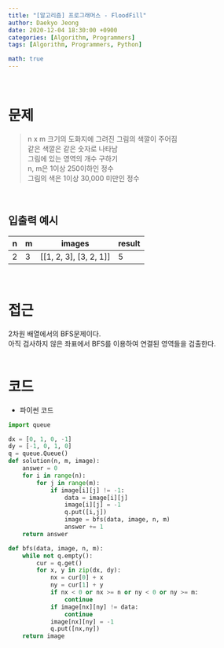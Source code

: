 ```yaml
---
title: "[알고리즘] 프로그래머스 - FloodFill"
author: Daekyo Jeong
date: 2020-12-04 18:30:00 +0900
categories: [Algorithm, Programmers]
tags: [Algorithm, Programmers, Python]

math: true
---
```



<br/>

# **문제**


> n x m 크기의 도화지에 그려진 그림의 색깔이 주어짐   
> 같은 색깔은 같은 숫자로 나타남   
> 그림에 있는 영역의 개수 구하기     
> n, m은 1이상 250이하인 정수        
> 그림의 색은 1이상 30,000 미만인 정수    

<br/>

## **입출력 예시**

| n | m | images | result |    
|---|---|------------------------|---|  
| 2 | 3 | [[1, 2, 3], [3, 2, 1]] | 5 |   

<br/>

# **접근**

2차원 배열에서의 BFS문제이다.   
아직 검사하지 않은 좌표에서 BFS를 이용하여 연결된 영역들을 검출한다.      
<br/>

# **코드**

- 파이썬 코드   

```py
import queue

dx = [0, 1, 0, -1]
dy = [-1, 0, 1, 0]
q = queue.Queue()
def solution(n, m, image):
    answer = 0
    for i in range(n):
        for j in range(m):
            if image[i][j] != -1:
                data = image[i][j]
                image[i][j] = -1
                q.put([i,j])
                image = bfs(data, image, n, m)
                answer += 1
    return answer

def bfs(data, image, n, m):
    while not q.empty():
        cur = q.get()
        for x, y in zip(dx, dy):
            nx = cur[0] + x
            ny = cur[1] + y
            if nx < 0 or nx >= n or ny < 0 or ny >= m:
                continue
            if image[nx][ny] != data:
                continue
            image[nx][ny] = -1
            q.put([nx,ny])
    return image
```

<br/>
